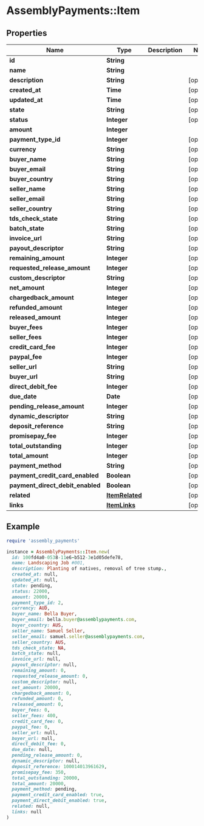 # AssemblyPayments::Item

## Properties

| Name | Type | Description | Notes |
| ---- | ---- | ----------- | ----- |
| **id** | **String** |  |  |
| **name** | **String** |  |  |
| **description** | **String** |  | [optional] |
| **created_at** | **Time** |  | [optional] |
| **updated_at** | **Time** |  | [optional] |
| **state** | **String** |  | [optional] |
| **status** | **Integer** |  | [optional] |
| **amount** | **Integer** |  |  |
| **payment_type_id** | **Integer** |  | [optional] |
| **currency** | **String** |  | [optional] |
| **buyer_name** | **String** |  | [optional] |
| **buyer_email** | **String** |  | [optional] |
| **buyer_country** | **String** |  | [optional] |
| **seller_name** | **String** |  | [optional] |
| **seller_email** | **String** |  | [optional] |
| **seller_country** | **String** |  | [optional] |
| **tds_check_state** | **String** |  | [optional] |
| **batch_state** | **String** |  | [optional] |
| **invoice_url** | **String** |  | [optional] |
| **payout_descriptor** | **String** |  | [optional] |
| **remaining_amount** | **Integer** |  | [optional] |
| **requested_release_amount** | **Integer** |  | [optional] |
| **custom_descriptor** | **String** |  | [optional] |
| **net_amount** | **Integer** |  | [optional] |
| **chargedback_amount** | **Integer** |  | [optional] |
| **refunded_amount** | **Integer** |  | [optional] |
| **released_amount** | **Integer** |  | [optional] |
| **buyer_fees** | **Integer** |  | [optional] |
| **seller_fees** | **Integer** |  | [optional] |
| **credit_card_fee** | **Integer** |  | [optional] |
| **paypal_fee** | **Integer** |  | [optional] |
| **seller_url** | **String** |  | [optional] |
| **buyer_url** | **String** |  | [optional] |
| **direct_debit_fee** | **Integer** |  | [optional] |
| **due_date** | **Date** |  | [optional] |
| **pending_release_amount** | **Integer** |  | [optional] |
| **dynamic_descriptor** | **String** |  | [optional] |
| **deposit_reference** | **String** |  | [optional] |
| **promisepay_fee** | **Integer** |  | [optional] |
| **total_outstanding** | **Integer** |  | [optional] |
| **total_amount** | **Integer** |  | [optional] |
| **payment_method** | **String** |  | [optional] |
| **payment_credit_card_enabled** | **Boolean** |  | [optional] |
| **payment_direct_debit_enabled** | **Boolean** |  | [optional] |
| **related** | [**ItemRelated**](ItemRelated.md) |  | [optional] |
| **links** | [**ItemLinks**](ItemLinks.md) |  | [optional] |

## Example

```ruby
require 'assembly_payments'

instance = AssemblyPayments::Item.new(
  id: 100fd4a0-0538-11e6-b512-3e1d05defe78,
  name: Landscaping Job #001,
  description: Planting of natives, removal of tree stump.,
  created_at: null,
  updated_at: null,
  state: pending,
  status: 22000,
  amount: 20000,
  payment_type_id: 2,
  currency: AUD,
  buyer_name: Bella Buyer,
  buyer_email: bella.buyer@assemblypayments.com,
  buyer_country: AUS,
  seller_name: Samuel Seller,
  seller_email: samuel.seller@assemblypayments.com,
  seller_country: AUS,
  tds_check_state: NA,
  batch_state: null,
  invoice_url: null,
  payout_descriptor: null,
  remaining_amount: 0,
  requested_release_amount: 0,
  custom_descriptor: null,
  net_amount: 20000,
  chargedback_amount: 0,
  refunded_amount: 0,
  released_amount: 0,
  buyer_fees: 0,
  seller_fees: 400,
  credit_card_fee: 0,
  paypal_fee: 0,
  seller_url: null,
  buyer_url: null,
  direct_debit_fee: 0,
  due_date: null,
  pending_release_amount: 0,
  dynamic_descriptor: null,
  deposit_reference: 100014013961629,
  promisepay_fee: 350,
  total_outstanding: 20000,
  total_amount: 20000,
  payment_method: pending,
  payment_credit_card_enabled: true,
  payment_direct_debit_enabled: true,
  related: null,
  links: null
)
```


